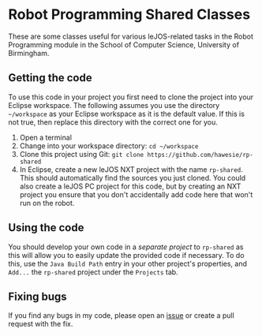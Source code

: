 # Robot Programming Shared Classes

These are some classes useful for various leJOS-related tasks in the Robot Programming module in the School of Computer Science, University of Birmingham.

## Getting the code

To use this code in your project you first need to clone the project into your Eclipse workspace. The following assumes you use the directory `~/workspace` as your Eclipse workspace as it is the default value. If this is not true, then replace this directory with the correct one for you. 

1. Open a terminal
2. Change into your workspace directory: `cd ~/workspace`
3. Clone this project using Git: `git clone https://github.com/hawesie/rp-shared`
4. In Eclipse, create a new leJOS NXT project with the name `rp-shared`. This should automatically find the sources you just cloned. You could also create a leJOS PC project for this code, but by creating an NXT project you ensure that you don't accidentally add code here that won't run on the robot.

## Using the code

You should develop your own code in a *separate project* to `rp-shared` as this will allow you to easily update the provided code if necessary. To do this, use the `Java Build Path` entry in your other project's properties, and `Add...` the `rp-shared` project under the `Projects` tab.


## Fixing bugs

If you find any bugs in my code, please open an [issue](https://github.com/hawesie/rp-shared/issues) or create a pull request with the fix.